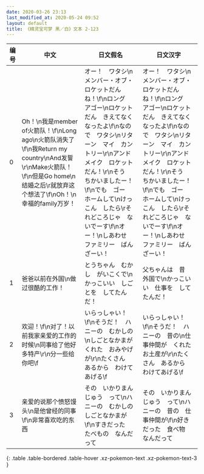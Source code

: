 ```yaml
---
date: 2020-03-26 23:13
last_modified_at: 2020-05-24 09:52
layout: default
title: 《精灵宝可梦 黑／白》文本 2-123
---
```

| 编号 | 中文 | 日文假名 | 日文汉字 |
| ---- | ---- | ---- | --- |
| 0 | Oh！\n我是member of火箭队！\f\nLong ago\n火箭队消失了\f\n我Return my country\nAnd发誓\r\nMake火箭队！\f\n但是Go home\n结婚之后\r就放弃这个想法了\f\nOh！\n幸福的family万岁！ | オー！　ワタシ\nメンバー・オブ・ロケットだん　ね！\f\nロング　アゴー\nロケットだん　きえてなくなったよ\f\nなので　ワタシ\nリターン　マイ　カントリー\r\nアンド　メイク　ロケットだん！\r\nそう　ちかいましたー！\f\nでも　ゴー　ホームして\nけっこん　したら\rそれどころじゃ　ないでーす\f\nオー！\nしあわせ　ファミリー　ばんざーい！ | オー！　ワタシ\nメンバー・オブ・ロケットだん　ね！\f\nロング　アゴー\nロケットだん　きえてなくなったよ\f\nなので　ワタシ\nリターン　マイ　カントリー\r\nアンド　メイク　ロケットだん！\r\nそう　ちかいましたー！\f\nでも　ゴー　ホームして\nけっこん　したら\rそれどころじゃ　ないでーす\f\nオー！\nしあわせ　ファミリー　ばんざーい！ |
| 1 | 爸爸以前在外国\n做过很酷的工作！ | とうちゃん　むかし　がいこくで\nかっこいい　しごとを　してたんだ！ | 父ちゃんは　昔　外国で\nかっこいい　仕事を　してたんだ！ |
| 2 | 欢迎！\f\n对了！以前我家亲爱的工作的时候\n同事给了他好多特产\r\n分一些给你吧\f | いらっしゃい！\f\nそうだ！　ハニーの　むかしの\nしごとなかまが　くれた　おみやげが\r\nたくさん　あるから　わけてあげる\f | いらっしゃい！\f\nそうだ！　ハニーの　昔の\n仕事仲間が　くれた　お土産が\r\nたくさん　あるから　わけてあげる\f |
| 3 | 亲爱的说那个愤怒馒头\n是他曾经的同事\f\n非常喜欢吃的东西 | その　いかりまんじゅう　って\nハニーの　むかしの　しごとなかまが\f\nすきだった　たべもの　なんだって | その　いかりまんじゅう　って\nハニーの　昔の　仕事仲間が\f\n好きだった　食べ物　なんだって |
{: .table .table-bordered .table-hover .xz-pokemon-text .xz-pokemon-text-3 }